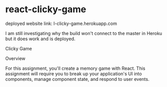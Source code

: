 # react-clicky-game

deployed website link: l-clicky-game.herokuapp.com

I am still investigating why the build won't connect to the master in Heroku but it does work and is deployed.

Clicky Game

Overview

For this assignment, you'll create a memory game with React. This assignment will require you to break up your application's UI into components, manage component state, and respond to user events.

